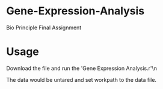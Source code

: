 # Gene-Expression-Analysis
Bio Principle Final Assignment
# Usage
Download the file and run the 'Gene Expression Analysis.r'\n


The data would be untared and set workpath to the data file.
